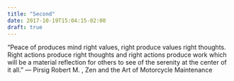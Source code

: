 ```yaml
---
title: "Second"
date: 2017-10-19T15:04:15-02:00
draft: true
---
```


“Peace of produces mind right values, right produce values right thoughts. Right  actions produce right thoughts and right actions produce work which will be a material reflection for others to see of the serenity at the center of it all.”
― Pirsig Robert M. , Zen and the Art of Motorcycle Maintenance

